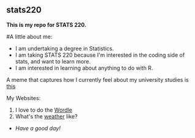 ## stats220
**This is my repo for STATS 220.**

#A little about me:

- I am undertaking a degree in Statistics.
- I am taking STATS 220 because I'm interested in the coding side of stats, and want to learn more.
- I am interested in learning about anything to do with R.

A meme that captures how I currently feel about my university studies is [this](https://tenor.com/en-GB/view/coffee-penguin-books-study-writing-gif-6371321956840724946)

My Websites:
1. I love to do the [Wordle](https://www.nytimes.com/games/wordle/index.html)
2. What's the [weather](https://www.metservice.com/towns-cities/regions/auckland/locations/auckland) like?

* *Have a good day!*
